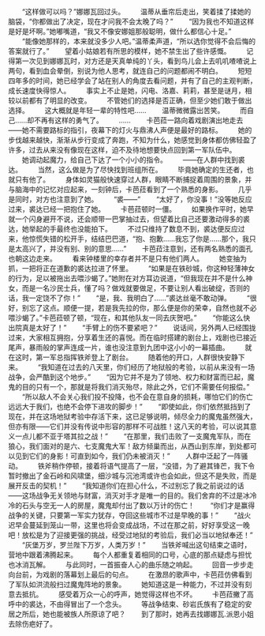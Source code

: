 　　“这样做可以吗？”娜娜瓦回过头。
　　温蒂从垂帘后走出，笑着揉了揉她的脑袋，“你都做出了决定，现在才问我不会太晚了吗？”
　　“因为我也不知道这样是好是坏啊。”她嘟嘴道，“我又不像安娜姐那般聪明，做什么都信心十足。”
　　“能像她那样的，本来就没多少人吧。”温蒂柔声道，“所以选你觉得不会后悔的答案就行了。”
　　望着小姑娘若有所思的模样，她不禁生出了些许感慨。
　　记得第一次见到娜娜瓦时，对方还是天真单纯的丫头，看到鸟儿会上去叽叽喳喳说上两句，看到血会晕倒，别说为他人思考，就连自己的问题都闹不明白。
　　短短四年多的时间，她已经学会了站在别人的角度去看问题，并有了自己的主观判断，成长速度快得惊人。
　　事实上不止是她，闪电、洛嘉、莉莉，甚至是谜月，相较以前都有了明显的改变。
　　不管她们的选择是否正确，但至少她们敢于做出选择。
　　这大概就是年轻一辈的特性吧……
　　温蒂微微露出苦笑。
　　而自己……却不再有这样的勇气了。
　　……
　　卡芭菈一路向着戏剧演出地走去——她不需要路标的指引，夜幕下的灯火与鼎沸人声便是最好的路标。
　　她的步伐越来越快，渐渐从步行变成了奔跑，不知为什么，她感觉到身体都仿佛轻盈了许多，过去从来没有像现在这样，迫不及待地想要快点回到第一军队伍中。
　　她调动起魔力，给自己下达了一个小小的指令。
　　——在人群中找到裘达。
　　当然，这么做是为了尽快找到班组所在。
　　毕竟她确定的生还者，也就只有他了。
　　身体如灵猫般快速穿过人群，眼睛不断捕捉着周围的景象，并与脑海中的记忆对应起来，一刻钟后，卡芭菈看到了一个熟悉的身影。
　　几乎是同时，对方也注意到了她。
　　“裘——”
　　“太好了，你没事！”没等她反应过来，裘达已经一把抱住了她。
　　卡芭菈顿时一僵。
　　如果换作平时，她早就一个闪身避开不说，还会顺带一巴掌抽过去，但望着比自己还要激动得多的裘达，她举起的手最终也没能拍下。
　　不过只维持了数息不到，裘达便反应过来，他惊慌失错的松开手，结结巴巴道，“抱、抱歉……我忘了你是……那个，我只是太高兴了，并没有别、别的意思……”
　　卡芭菈注意到，还有两名熟悉的面孔也朝这边走来。
　　看来钟楼里的幸存者并不是只有他们两人。
　　她变抽为抓，一把将正在道歉的裘达拉进了怀里。
　　“如果是在铁砂城，你这种轻薄神女的行为，足以被拖出去喂沙蝎了。”她附在对方耳边说道，“但我现在并不是什么神女，而是一名沙民士兵，懂了吗？做戏就要做足，不要让别人看出破绽，否则的话，我一定饶不了你！”
　　“是，我、我明白了……”裘达丝毫不敢动弹。
　　“很好，别忘了这点。顺便一提，若是我先拉的你，那么便是你的荣幸，自然也就不必喂沙蝎了。”卡芭菈顿了顿，“现在，和其他队友一同去庆贺吧。”
　　“你能这么快出院真是太好了！”
　　“手臂上的伤不要紧吧？”
　　说话间，另外两人已经围拢过来，大家相互拥抱，分享着生还的喜悦。而在临时搭建的剧台上，戏剧也已接近尾声，暴雨般的掌声连成一片，谁也没注意到九团中这小小的一幕插曲。
　　就在这时，第一军总指挥铁斧登上了剧台。
　　随着他的开口，人群很快安静下来。
　　“我知道在过去的八天里，你们经历了地狱般的考验，以前从来没有一场战争，会严酷到这个地步。”
　　“因为它并不是为了领地、权力和财富而已起，魔鬼的目的只有一个，那就是将我们消灭殆尽，除此之外，它们不需要任何报偿。”
　　“所以敌人不会关心我们投不投降，也不会在意自身的损耗，哪怕它们的伤亡远远大于我们，也绝不会停下进攻的脚步！”
　　“即使如此，你们依然抵挡到了现在，并在这场地狱考验中存活下来，这已足够说明，倾尽全力的魔鬼虽然强大，但亦有限——它们并没有传说中形容的那样不可战胜！这八天的考验，可以说其意义一点儿都不亚于塔其拉之战！”
　　“在那里，我们击败了一支魔鬼军队，而在狼心，我们面对的是六、七支魔鬼大军！敌方倾巢而出，从西山到东岸，到处都可以见到它们的身影！可直到如今，我们仍未被消灭！”
　　人群中泛起了一阵骚动。
　　铁斧稍作停顿，接着将语气提高了一层，“没错，为了避其锋芒，我下令暂时撤出了金石岭和风啸堡，细沙城与沉池湾或许也会如此，但这不是失败，而是展开反击的契机！”
　　“我知道你们在担心什么，不过别忘了我之前说过的话——这场战争无关领地与财富，消灭对手才是唯一的目的。我们舍弃的不过是冰冷冷的石头与空无一人的房屋，魔鬼却付出了数以万计的伤亡！
　　“你们才是赢得战争的关键，只要第一军实力犹存，夺回这些城市不过是早晚的事！”
　　“战火迟早会蔓延到笼山一带，这里也将会变成战场，不过在那之前，好好享受这一晚吧！放松是为了迎接更强的挑战，经受过地狱的考验后，我们必当以地狱奉还！”
　　“灰堡万岁，罗兰陛下万岁，人类万岁！”
　　当铁斧喊出这句结束之语时，营地中跟着沸腾起来。
　　每个人都重复着相同的口号，心底的那点疑虑与担忧也冰消瓦解。
　　与此同时，一首振奋人心的曲乐随之响起。
　　回音一步步走向台前，为戏剧的落幕划上最后的句点。
　　在激昂的歌声中，卡芭菈仿佛看到了军队如洪流般扫过魔鬼阵地的景象。
　　她知道这是一种能力，不过并没有刻意去抵抗。
　　感受着万众一心的呼声，她觉得这样也不坏。
　　卡芭菈撇了高呼中的裘达，不由得冒出了一个念头。
　　等战争结束、砂岩氏族有了稳定的安居之所后，她也能被族人所原谅了吧？
　　到了那时，她再去找娜娜瓦.派恩小姐去除伤疤好了。